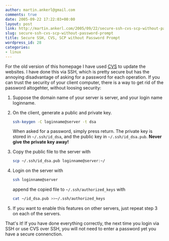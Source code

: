 ```yaml
---
author: martin.ankerl@gmail.com
comments: true
date: 2005-09-22 17:22:03+00:00
layout: post
link: http://martin.ankerl.com/2005/09/22/secure-ssh-cvs-scp-without-password-prompt/
slug: secure-ssh-cvs-scp-without-password-prompt
title: Secure SSH, CVS, SCP without Password Prompt
wordpress_id: 28
categories:
- linux
---
```


For the old version of this homepage I have used [CVS](http://http://www.nongnu.org/cvs/) to update the websites. I have done this via SSH, which is pretty secure but has the annoying disadvantage of asking for a password for each operation. If you can trust the security of your client computer, there is a way to get rid of the password altogehter, without loosing security:

	
1. Suppose the domain name of your server is server, and your login name loginname.	
1. On the client, generate a public and private key.

   ```bash 
   ssh-keygen -C loginname@server -t dsa
   ```

   When asked for a password, simply press return. The private key is stored in `~/.ssh/id_dsa`, and the public key in `~/.ssh/id_dsa.pub`. **Never give the private key away!**

1. Copy the public file to the server with

   ```bash 
   scp ~/.ssh/id_dsa.pub loginname@server:~/
   ```

1. Login on the server with
	
   ```bash 
   ssh loginname@server
   ```

   append the copied file to `~/.ssh/authorized_keys` with

   ```bash 
   cat ~/id_dsa.pub >>~/.ssh/authorized_keys
   ```

1. If you want to enable this features on other servers, just repeat step 3 on each of the servers.


That's it! If you have done everything correctly, the next time you login via SSH or use CVS over SSH, you will not need to enter a password yet you have a secure connenction.

